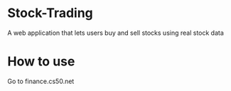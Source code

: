 # Stock-Trading
A web application that lets users buy and sell stocks using real stock data


# How to use
Go to finance.cs50.net
